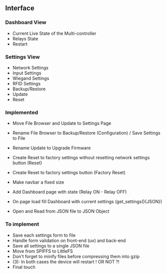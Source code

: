 ## Interface

### Dashboard View

- Current Live State of the Multi-controller
- Relays State
- Restart

### Settings View

- Network Settings
- Input Settings
- Wiegand Settings
- RFID Settings
- Backup/Restore
- Update
- Reset

### Implemented

- Move File Browser and Update to Settings Page

- Rename File Browser to Backup/Restore (Configuration) / Save Settings to File
- Rename Update to Upgrade Firmware

- Create Reset to factory settings without resetting network settings button (Reset)
- Create Reset to factory settings button (Factory Reset)
- Make navbar a fixed size

- Add Dashboard page with state (Relay ON - Relay OFF)
- On page load fill Dashboard with current settings (get_settings(){JSON})
- Open and Read from JSON file to JSON Object

### To implement

- Save each settings form to file
- Handle form validation on front-end (ux) and back-end
- Save all settings to a single JSON file
- Move from SPIFFS to LittleFS
- Don't forget to minify files before compressing them into gzip
- (3): In both cases the device will restart ! OR NOT ?!
- Final touch